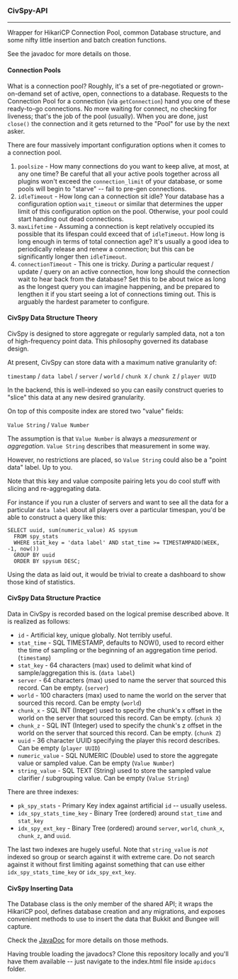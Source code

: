 ### CivSpy-API
--------------

Wrapper for HikariCP Connection Pool, common Database structure, and some nifty little insertion and batch creation
functions.

See the javadoc for more details on those.

#### Connection Pools

What is a connection pool? Roughly, it's a set of pre-negotiated or grown-on-demand set of active, open, connections to
a database. Requests to the Connection Pool for a connection (via `getConnection`) hand you one of these ready-to-go
connections. No more waiting for connect, no checking for liveness; that's the job of the pool (usually). When you are
done, just `close()` the connection and it gets returned to the "Pool" for use by the next asker.

There are four massively important configuration options when it comes to a connection pool.

1. `poolsize` - How many connections do you want to keep alive, at most, at any one time? Be careful that all your
   active pools together across all plugins won't exceed the `connection_limit` of your database, or some pools will
   begin to "starve" -- fail to pre-gen connections.
2. `idleTimeout` - How long can a connection sit idle? Your database has a configuration option `wait_timeout` or
   similar that determines the upper limit of this configuration option on the pool. Otherwise, your pool could start
   handing out dead connections.
3. `maxLifetime` - Assuming a connection is kept relatively occupied its possible that its lifespan could exceed that
   of `idleTimeout`. How long is long enough in terms of total connection age? It's usually a good idea to periodically
   release and renew a connection; but this can be significantly longer then `idleTimeout`.
4. `connectionTimeout` - This one is tricky. _During_ a particular request / update / query on an active connection, how
   long should the connection wait to hear back from the database? Set this to be about twice as long as the longest
   query you can imagine happening, and be prepared to lengthen it if you start seeing a lot of connections timing out.
   This is arguably the hardest parameter to configure.

#### CivSpy Data Structure Theory

CivSpy is designed to store aggregate or regularly sampled data, not a ton of high-frequency point data. This philosophy
governed its database design.

At present, CivSpy can store data with a maximum native granularity of:

`timestamp` / `data label` / `server` / `world` / `chunk X` / `chunk Z` / `player UUID`

In the backend, this is well-indexed so you can easily construct queries to "slice" this data at any new desired
granularity.

On top of this composite index are stored two "value" fields:

`Value String` / `Value Number`

The assumption is that `Value Number` is always a _measurement_ or _aggregation_. `Value String` describes that
measurement in some way.

However, no restrictions are placed, so `Value String` could also be a "point data" label. Up to you.

Note that this key and value composite pairing lets you do cool stuff with slicing and re-aggregating data.

For instance if you run a cluster of servers and want to see all the data for a particular `data label` about all
players over a particular timespan, you'd be able to construct a query like this:

    SELECT uuid, sum(numeric_value) AS spysum
      FROM spy_stats
      WHERE stat_key = 'data label' AND stat_time >= TIMESTAMPADD(WEEK, -1, now())
      GROUP BY uuid
      ORDER BY spysum DESC;

Using the data as laid out, it would be trivial to create a dashboard to show those kind of statistics.

#### CivSpy Data Structure Practice

Data in CivSpy is recorded based on the logical premise described above. It is realized as follows:

* `id` - Artificial key, unique globally. Not terribly useful.
* `stat_time` - SQL TIMESTAMP, defaults to NOW(), used to record either the time of sampling or the beginning of an
  aggregation time period. (`timestamp`)
* `stat_key` - 64 characters (max) used to delimit what kind of sample/aggregation this is. (`data label`)
* `server` - 64 characters (max) used to name the server that sourced this record. Can be empty. (`server`)
* `world` - 100 characters (max) used to name the world on the server that sourced this record. Can be empty (`world`)
* `chunk_x` - SQL INT (Integer) used to specify the chunk's x offset in the world on the server that sourced this
  record. Can be empty. (`chunk X`)
* `chunk_z` - SQL INT (Integer) used to specify the chunk's z offset in the world on the server that sourced this
  record. Can be empty. (`chunk Z`)
* `uuid` - 36 character UUID specifying the player this record describes. Can be empty (`player UUID`)
* `numeric_value` - SQL NUMERIC (Double) used to store the aggregate value or sampled value. Can be
  empty (`Value Number`)
* `string_value` - SQL TEXT (String) used to store the sampled value clarifier / subgrouping value. Can be
  empty (`Value String`)

There are three indexes:

* `pk_spy_stats` - Primary Key index against artificial `id` -- usually useless.
* `idx_spy_stats_time_key` - Binary Tree (ordered) around `stat_time` and `stat_key`
* `idx_spy_ext_key` - Binary Tree (ordered) around `server`, `world`, `chunk_x`, `chunk_z`, and `uuid`.

The last two indexes are hugely useful. Note that `string_value` is _not_ indexed so group or search against it with
extreme care. Do not search against it without first limiting against something that can use
either `idx_spy_stats_time_key` or `idx_spy_ext_key`.

#### CivSpy Inserting Data

The Database class is the only member of the shared API; it wraps the HikariCP pool, defines database creation and any
migrations, and exposes convenient methods to use to insert the data that Bukkit and Bungee will capture.

Check the [JavaDoc](apidocs/index.html) for more details on those methods.

Having trouble loading the javadocs? Clone this repository locally and you'll have them available -- just navigate to
the index.html file inside `apidocs` folder.
